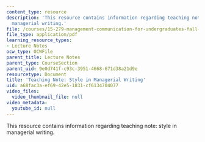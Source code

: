 ```yaml
---
content_type: resource
description: 'This resource contains information regarding teaching note: style in
  managerial writing.'
file: /courses/15-279-management-communication-for-undergraduates-fall-2012/a68fac3aef6942e51831cf6134704077_MIT15_279F12_stylMngrWrtng.pdf
file_type: application/pdf
learning_resource_types:
- Lecture Notes
ocw_type: OCWFile
parent_title: Lecture Notes
parent_type: CourseSection
parent_uid: 9e0d741f-c93c-3951-4668-671d38a21d9e
resourcetype: Document
title: 'Teaching Note: Style in Managerial Writing'
uid: a68fac3a-ef69-42e5-1831-cf6134704077
video_files:
  video_thumbnail_file: null
video_metadata:
  youtube_id: null
---
```

This resource contains information regarding teaching note: style in managerial writing.

